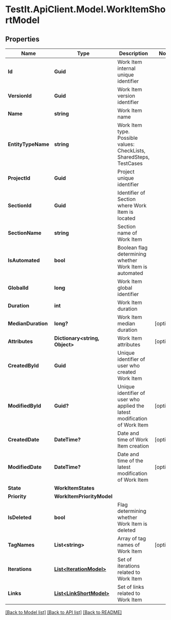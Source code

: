 # TestIt.ApiClient.Model.WorkItemShortModel

## Properties

Name | Type | Description | Notes
------------ | ------------- | ------------- | -------------
**Id** | **Guid** | Work Item internal unique identifier | 
**VersionId** | **Guid** | Work Item version identifier | 
**Name** | **string** | Work Item name | 
**EntityTypeName** | **string** | Work Item type. Possible values: CheckLists, SharedSteps, TestCases | 
**ProjectId** | **Guid** | Project unique identifier | 
**SectionId** | **Guid** | Identifier of Section where Work Item is located | 
**SectionName** | **string** | Section name of Work Item | 
**IsAutomated** | **bool** | Boolean flag determining whether Work Item is automated | 
**GlobalId** | **long** | Work Item global identifier | 
**Duration** | **int** | Work Item duration | 
**MedianDuration** | **long?** | Work Item median duration | [optional] 
**Attributes** | **Dictionary&lt;string, Object&gt;** | Work Item attributes | [optional] 
**CreatedById** | **Guid** | Unique identifier of user who created Work Item | 
**ModifiedById** | **Guid?** | Unique identifier of user who applied the latest modification of Work Item | [optional] 
**CreatedDate** | **DateTime?** | Date and time of Work Item creation | [optional] 
**ModifiedDate** | **DateTime?** | Date and time of the latest modification of Work Item | [optional] 
**State** | **WorkItemStates** |  | 
**Priority** | **WorkItemPriorityModel** |  | 
**IsDeleted** | **bool** | Flag determining whether Work Item is deleted | 
**TagNames** | **List&lt;string&gt;** | Array of tag names of Work Item | [optional] 
**Iterations** | [**List&lt;IterationModel&gt;**](IterationModel.md) | Set of iterations related to Work Item | 
**Links** | [**List&lt;LinkShortModel&gt;**](LinkShortModel.md) | Set of links related to Work Item | 

[[Back to Model list]](../README.md#documentation-for-models) [[Back to API list]](../README.md#documentation-for-api-endpoints) [[Back to README]](../README.md)

